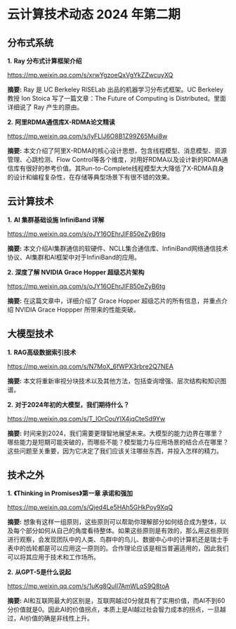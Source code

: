 # 云计算技术动态 2024 年第二期

## 分布式系统

**1.** **Ray 分布式计算框架介绍**

https://mp.weixin.qq.com/s/xrwYgzoeQxVgYkZZwcuyXQ

**摘要:** Ray 是 UC Berkeley RISELab 出品的机器学习分布式框架。UC Berkeley 教授 Ion Stoica 写了一篇文章：The Future of Computing is Distributed。里面详细说了 Ray 产生的原由。

**2.** **阿里RDMA通信库X-RDMA论文精读**

https://mp.weixin.qq.com/s/IyFLlJ6O8B1Z99Z65Mui8w

**摘要:** 本文介绍了阿里X-RDMA的核心设计思想，包含线程模型、消息模型、资源管理、心跳检测、Flow Control等各个维度，对用好RDMA以及设计新的RDMA通信库有很好的参考价值。其Run-to-Complete线程模型大大降低了X-RDMA自身的设计和编程复杂性，在存储等典型场景下有很不错的效果。

## 云计算技术

**1.** **AI 集群基础设施 InfiniBand 详解**

https://mp.weixin.qq.com/s/oJY16OEhrJIF850eZyB6tg

**摘要:** 本文介绍AI集群通信的软硬件、NCLL集合通信库、InfiniBand网络通信技术协议、AI集群和AI框架中对于InfiniBand的应用。

**2.** **深度了解 NVIDIA Grace Hopper 超级芯片架构**

https://mp.weixin.qq.com/s/oJY16OEhrJIF850eZyB6tg

**摘要:** 在这篇文章中，详细介绍了 Grace Hopper 超级芯片的所有信息，并重点介绍 NVIDIA Grace Hoppper 所带来的性能突破。

## 大模型技术

**1.** **RAG高级数据索引技术**

https://mp.weixin.qq.com/s/N7MoX_6fWPX3rbre2Q7NEA

**摘要:** 本文将重新审视分块技术以及其他方法，包括查询增强、层次结构和知识图谱。

**2.** **对于2024年初的大模型，我们期待什么？**

https://mp.weixin.qq.com/s/T_IOrCouYIX4jqCteSd9Yw

**摘要:** 时间来到2024，我们需要更理智地展望未来。大模型的能力边界在哪里？哪些能力是短期可能突破的，而哪些不能？模型能力与应用场景的结合点在哪里？这些问题至关重要，因为它决定了我们应该关注哪些东西，并投入怎样的精力。

## 技术之外

**1.** **《Thinking in Promises》第一章 承诺和强加**

https://mp.weixin.qq.com/s/Qjed4Le5HAh5GHkPoy9XqQ

**摘要:** 想象有这样一组原则，这些原则可以帮助你理解部分如何结合成为整体，以及每个部分如何从自己的角度看待整体。如果这些原则是有效的，那么用这些原则进行观察，会发现团队中的人类、鸟群中的鸟儿、数据中心中的计算机还是瑞士手表中的齿轮都是可以应用这一原则的。合作理论应该是相当普遍适用的，因此我们可以将其应用于技术和工作场所。

**2.** **从GPT-5是什么说起**

https://mp.weixin.qq.com/s/1uKg8QulI7AmWLqS9Q8toA

**摘要:** AI和互联网最大的区别是，互联网越过0分就具有了实用价值，而AI不到60分价值就是0。因此AI的价值拐点，本质上是AI越过社会智力成本的拐点，一旦越过，AI价值的确是非线性上升。

